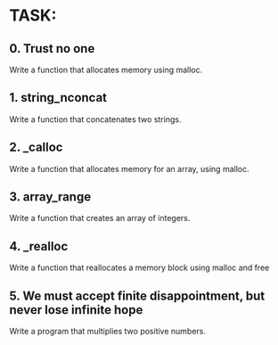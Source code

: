 # TASK:
## 0. Trust no one
Write a function that allocates memory using malloc.

## 1. string_nconcat
Write a function that concatenates two strings.

## 2. _calloc
Write a function that allocates memory for an array, using malloc.

## 3. array_range
Write a function that creates an array of integers.

## 4. _realloc
Write a function that reallocates a memory block using malloc and free

## 5. We must accept finite disappointment, but never lose infinite hope
Write a program that multiplies two positive numbers.

